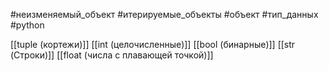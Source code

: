 #неизменяемый_объект #итерируемые_объекты #объект #тип_данных #python 


[[tuple (кортежи)]]
[[int (целочисленные)]]
[[bool (бинарные)]]
[[str (Строки)]]
[[float (числа с плавающей точкой)]]


